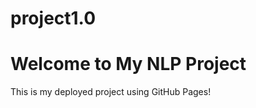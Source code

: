 # project1.0
<!DOCTYPE html>
<html lang="en">
<head>
    <meta charset="UTF-8">
    <meta name="viewport" content="width=device-width, initial-scale=1.0">
    <title>My NLP Project</title>
</head>
<body>
    <h1>Welcome to My NLP Project</h1>
    <p>This is my deployed project using GitHub Pages!</p>
</body>
</html>
